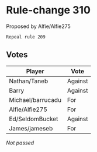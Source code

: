 # Rule-change 310

Proposed by Alfie/Alfie275

```
Repeal rule 209
```

## Votes

| Player            | Vote     |
|-------------------|----------|
| Nathan/Taneb      | Against  |
| Barry             | Against  |
| Michael/barrucadu | For      |
| Alfie/Alfie275    | For      |
| Ed/SeldomBucket   | Against  |
| James/jameseb     | For      |

*Not passed*
